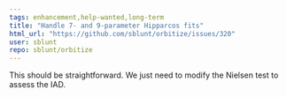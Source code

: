 ```yaml
---
tags: enhancement,help-wanted,long-term
title: "Handle 7- and 9-parameter Hipparcos fits"
html_url: "https://github.com/sblunt/orbitize/issues/320"
user: sblunt
repo: sblunt/orbitize
---
```


This should be straightforward. We just need to modify the Nielsen test to assess the IAD.
